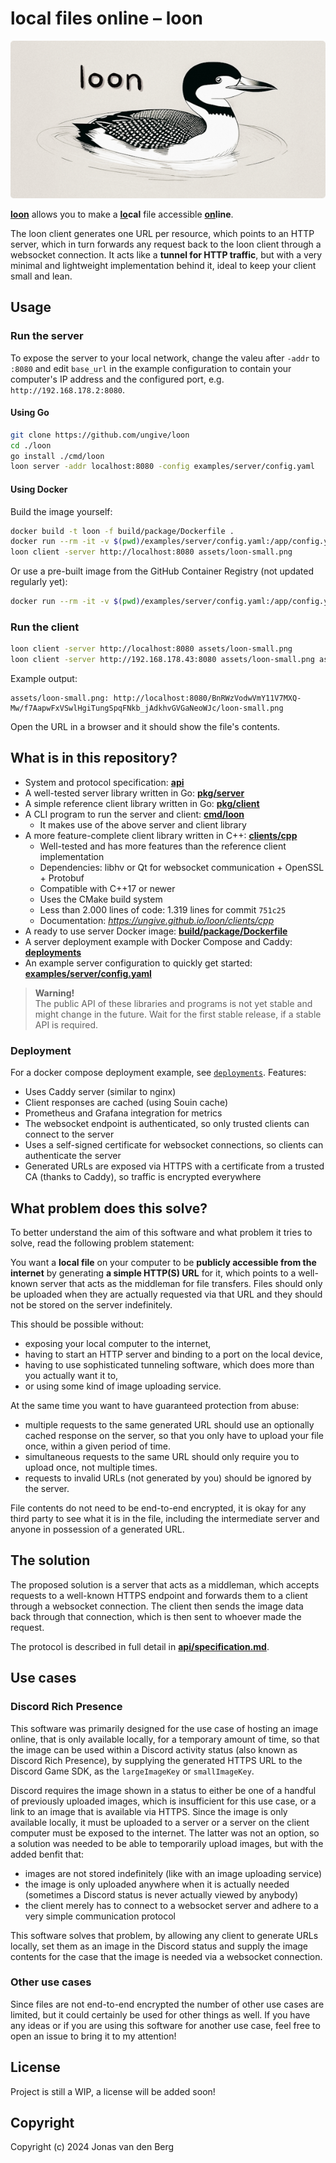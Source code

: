 # local files online &ndash; loon

![loon logo](./assets/loon-small.png)

**<ins>loon</ins>** allows you to make
a **<ins>lo</ins>cal** file
accessible **<ins>on</ins>line**.

The loon client generates one URL per resource,
which points to an HTTP server,
which in turn forwards any request back to the loon client
through a websocket connection.
It acts like a **tunnel for HTTP traffic**,
but with a very minimal and lightweight implementation behind it,
ideal to keep your client small and lean.

## Usage

### Run the server

To expose the server to your local network,
change the valeu after `-addr` to `:8080`
and edit `base_url` in the example configuration
to contain your computer's IP address and the configured port,
e.g. `http://192.168.178.2:8080`.

#### Using Go

```sh
git clone https://github.com/ungive/loon
cd ./loon
go install ./cmd/loon
loon server -addr localhost:8080 -config examples/server/config.yaml
```

#### Using Docker

Build the image yourself:

```sh
docker build -t loon -f build/package/Dockerfile .
docker run --rm -it -v $(pwd)/examples/server/config.yaml:/app/config.yaml -p 8080:80 ungive/loon:latest
loon client -server http://localhost:8080 assets/loon-small.png
```

Or use a pre-built image from the GitHub Container Registry
(not updated regularly yet):

```sh
docker run --rm -it -v $(pwd)/examples/server/config.yaml:/app/config.yaml -p 8080:80 ghcr.io/ungive/loon:latest
```

### Run the client

```sh
loon client -server http://localhost:8080 assets/loon-small.png
loon client -server http://192.168.178.43:8080 assets/loon-small.png assets/loon-full.png
```

Example output:

```
assets/loon-small.png: http://localhost:8080/BnRWzVodwVmY11V7MXQ-Mw/f7AapwFxVSwlHgiTungSpqFNkb_jAdkhvGVGaNeoWJc/loon-small.png
```

Open the URL in a browser and it should show the file's contents.

## What is in this repository?

- System and protocol specification: **[api](./api)**
- A well-tested server library written in Go: **[pkg/server](./pkg/server)**
- A simple reference client library written in Go: **[pkg/client](./pkg/client)**
- A CLI program to run the server and client: **[cmd/loon](./cmd/loon)**
  - It makes use of the above server and client library
- A more feature-complete client library written in C++:
  **[clients/cpp](./clients/cpp)**
  - Well-tested and has more features than the reference client implementation
  - Dependencies: libhv or Qt for websocket communication + OpenSSL + Protobuf
  - Compatible with C++17 or newer
  - Uses the CMake build system
  - Less than 2.000 lines of code: 1.319 lines for commit `751c25`
  - Documentation: *https://ungive.github.io/loon/clients/cpp*
- A ready to use server Docker image:
  **[build/package/Dockerfile](./build/package/Dockerfile)**
- A server deployment example with Docker Compose and Caddy:
  **[deployments](./deployments)**
- An example server configuration to quickly get started:
  **[examples/server/config.yaml](./examples/server/config.yaml)**

> **Warning!**  
> The public API of these libraries and programs
> is not yet stable and might change in the future.
> Wait for the first stable release, if a stable API is required.

### Deployment

For a docker compose deployment example, see [`deployments`](./deployments).
Features:

- Uses Caddy server (similar to nginx)
- Client responses are cached (using Souin cache)
- Prometheus and Grafana integration for metrics
- The websocket endpoint is authenticated,
  so only trusted clients can connect to the server
- Uses a self-signed certificate for websocket connections,
  so clients can authenticate the server
- Generated URLs are exposed via HTTPS with a certificate from a trusted CA
  (thanks to Caddy), so traffic is encrypted everywhere

## What problem does this solve?

To better understand the aim of this software
and what problem it tries to solve,
read the following problem statement:

You want a **local file** on your computer
to be **publicly accessible from the internet**
by generating **a simple HTTP(S) URL** for it,
which points to a well-known server
that acts as the middleman for file transfers.
Files should only be uploaded
when they are actually requested via that URL
and they should not be stored on the server indefinitely.

This should be possible without:
- exposing your local computer to the internet,
- having to start an HTTP server and binding to a port on the local device,
- having to use sophisticated tunneling software,
  which does more than you actually want it to,
- or using some kind of image uploading service.

At the same time you want to have guaranteed protection from abuse:
- multiple requests to the same generated URL
  should use an optionally cached response on the server,
  so that you only have to upload your file once,
  within a given period of time.
- simultaneous requests to the same URL
  should only require you to upload once, not multiple times.
- requests to invalid URLs (not generated by you)
  should be ignored by the server.

File contents do not need to be end-to-end encrypted,
it is okay for any third party to see what it is in the file,
including the intermediate server and anyone in possession of a generated URL.

## The solution

The proposed solution is a server that acts as a middleman,
which accepts requests to a well-known HTTPS endpoint
and forwards them to a client through a websocket connection.
The client then sends the image data back through that connection,
which is then sent to whoever made the request.

The protocol is described in full detail in
**[api/specification.md](./api/specification.md)**.

## Use cases

### Discord Rich Presence

This software was primarily designed for the use case of
hosting an image online, that is only available locally,
for a temporary amount of time,
so that the image can be used within a Discord activity status
(also known as Discord Rich Presence),
by supplying the generated HTTPS URL to the Discord Game SDK,
as the `largeImageKey` or `smallImageKey`.

Discord requires the image shown in a status
to either be one of a handful of previously uploaded images,
which is insufficient for this use case,
or a link to an image that is available via HTTPS.
Since the image is only available locally, it must be uploaded to a server
or a server on the client computer must be exposed to the internet.
The latter was not an option, so a solution was needed
to be able to temporarily upload images,
but with the added benfit that:
- images are not stored indefinitely (like with an image uploading service)
- the image is only uploaded anywhere when it is actually needed
  (sometimes a Discord status is never actually viewed by anybody)
- the client merely has to connect to a websocket server
  and adhere to a very simple communication protocol

This software solves that problem,
by allowing any client to generate URLs locally,
set them as an image in the Discord status
and supply the image contents for the case that the image is needed
via a websocket connection.

### Other use cases

Since files are not end-to-end encrypted
the number of other use cases are limited,
but it could certainly be used for other things as well.
If you have any ideas or if you are using this software for another use case,
feel free to open an issue to bring it to my attention!

## License

Project is still a WIP, a license will be added soon!

## Copyright

Copyright (c) 2024 Jonas van den Berg
